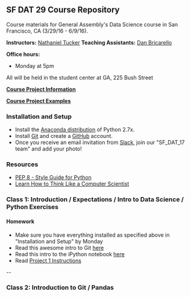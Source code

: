 ## SF DAT 29 Course Repository

Course materials for General Assembly's Data Science course in San Francisco, CA (3/29/16 - 6/9/16).

**Instructors:** [Nathaniel Tucker](http://www.knathanieltucker.com/)
**Teaching Assistants:**
[Dan Bricarello]()

**Office hours:**

* Monday at 5pm

All will be held in the student center at GA, 225 Bush Street

**[Course Project Information](project.md)**

**[Course Project Examples](project-examples.md)**


### Installation and Setup
* Install the [Anaconda distribution](http://continuum.io/downloads) of Python 2.7x.
* Install [Git](http://git-scm.com/book/en/v2/Getting-Started-Installing-Git) and create a [GitHub](https://github.com/) account.
* Once you receive an email invitation from [Slack](https://slack.com/), join our "SF\_DAT\_17 team" and add your photo!

### Resources
* [PEP 8 - Style Guide for Python](http://www.python.org/dev/peps/pep-0008)
* [Learn How to Think Like a Computer Scientist](http://interactivepython.org/runestone/static/thinkcspy/toc.html#t-o-c)

### Class 1: Introduction / Expectations / Intro to Data Science / Python Exercises

#### Homework
* Make sure you have everything installed as specified above in "Installation and Setup" by Monday
* Read this awesome intro to Git [here](http://www.dataschool.io/tag/git/)
* Read this intro to the iPython notebook [here](http://www.randalolson.com/2012/05/12/a-short-demo-on-how-to-use-ipython-notebook-as-a-research-notebook/)
* Read [Project 1 Instructions](projects/unit-projects/project-1/readme.md)



--

### Class 2: Introduction to Git / Pandas
